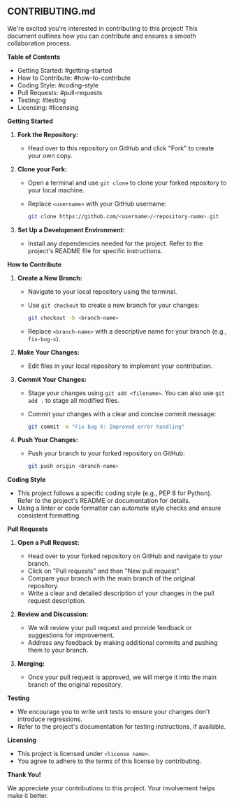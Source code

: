 ## CONTRIBUTING.md

We're excited you're interested in contributing to this project! This document outlines how you can contribute and ensures a smooth collaboration process.

**Table of Contents**

* Getting Started: #getting-started
* How to Contribute: #how-to-contribute
* Coding Style: #coding-style
* Pull Requests: #pull-requests
* Testing: #testing
* Licensing: #licensing

**Getting Started**

1. **Fork the Repository:**
   - Head over to this repository on GitHub and click "Fork" to create your own copy.

2. **Clone your Fork:**
   - Open a terminal and use `git clone` to clone your forked repository to your local machine.
   - Replace `<username>` with your GitHub username:

     ```bash
     git clone https://github.com/<username>/<repository-name>.git
     ```

3. **Set Up a Development Environment:**
   - Install any dependencies needed for the project. Refer to the project's README file for specific instructions.

**How to Contribute**

1. **Create a New Branch:**
   - Navigate to your local repository using the terminal.
   - Use `git checkout` to create a new branch for your changes:

     ```bash
     git checkout -b <branch-name>
     ```

   - Replace `<branch-name>` with a descriptive name for your branch (e.g., `fix-bug-x`).

2. **Make Your Changes:**
   - Edit files in your local repository to implement your contribution.

3. **Commit Your Changes:**
   - Stage your changes using `git add <filename>`. You can also use `git add .` to stage all modified files.
   - Commit your changes with a clear and concise commit message:

     ```bash
     git commit -m "Fix bug X: Improved error handling"
     ```

4. **Push Your Changes:**
   - Push your branch to your forked repository on GitHub:

     ```bash
     git push origin <branch-name>
     ```

**Coding Style**

- This project follows a specific coding style (e.g., PEP 8 for Python). Refer to the project's README or documentation for details.
- Using a linter or code formatter can automate style checks and ensure consistent formatting.

**Pull Requests**

1. **Open a Pull Request:**
   - Head over to your forked repository on GitHub and navigate to your branch.
   - Click on "Pull requests" and then "New pull request".
   - Compare your branch with the main branch of the original repository.
   - Write a clear and detailed description of your changes in the pull request description.

2. **Review and Discussion:**
   - We will review your pull request and provide feedback or suggestions for improvement.
   - Address any feedback by making additional commits and pushing them to your branch.

3. **Merging:**
   - Once your pull request is approved, we will merge it into the main branch of the original repository.

**Testing**

- We encourage you to write unit tests to ensure your changes don't introduce regressions.
- Refer to the project's documentation for testing instructions, if available.

**Licensing**

- This project is licensed under `<license name>`. 
- You agree to adhere to the terms of this license by contributing.

**Thank You!**

We appreciate your contributions to this project. Your involvement helps make it better.

